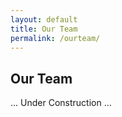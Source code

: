 ```yaml
---
layout: default
title: Our Team
permalink: /ourteam/
---
```



## Our Team

... Under Construction ... 
